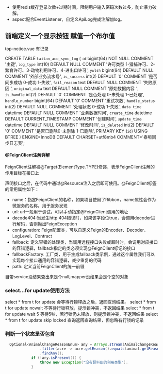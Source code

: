 - 使用redis缓存登录次数+过期时间，限制用户输入密码次数过多，防止暴力破解。
- aspect配合EventListener，自定义ApiLog完成注解加log。



## 前端定义一个显示按钮 赋值一个布尔值
top-notice.vue 有记录


CREATE TABLE `taitan_aco_sync_log` (
  `id` bigint(64) NOT NULL COMMENT '主键',
  `log_type` int(10) DEFAULT NULL COMMENT '许可类型 1-猎捕许可、2-繁育许可、3-动物利用许可、4-进出口许可',
  `ywlsh` bigint(64) DEFAULT NULL COMMENT '外部业务流水号',
  `is_success` int(2) DEFAULT '0' COMMENT '是否同步成功 0-成功 1-失败',
  `fail_reason` text DEFAULT NULL COMMENT '失败原因 ',
  `original_data` text DEFAULT NULL COMMENT '原始数据内容 ',
  `is_handle` int(2) DEFAULT '0' COMMENT '是否处理 0-未处理 1-已处理',
  `handle_number` bigint(64) DEFAULT '0' COMMENT '重试次数',
  `handle_status` int(2) DEFAULT NULL COMMENT '处理状态 0-成功 1-失败',
  `data_time` datetime DEFAULT NULL COMMENT '业务数据时间',
  `create_time` datetime DEFAULT CURRENT_TIMESTAMP COMMENT '创建时间',
  `update_time` datetime DEFAULT NULL COMMENT '修改时间',
  `is_deleted` int(2) DEFAULT '0' COMMENT '是否已删除0-未删除 1-已删除',
  PRIMARY KEY (`id`) USING BTREE
) ENGINE=InnoDB DEFAULT CHARSET=utf8mb4 COMMENT='泰坦同步日志表';



#### @FeignClient注解详解
FeignClient注解被@Target(ElementType.TYPE)修饰，表示FeignClient注解的作用目标在接口上

声明接口之后，在代码中通过@Resource注入之后即可使用。@FeignClient标签的常用属性如下：

- name：指定FeignClient的名称，如果项目使用了Ribbon，name属性会作为微服务的名称，用于服务发现
- url: url一般用于调试，可以手动指定@FeignClient调用的地址
- decode404:当发生http 404错误时，如果该字段位true，会调用decoder进行解码，否则抛出FeignException
- configuration: Feign配置类，可以自定义Feign的Encoder、Decoder、LogLevel、Contract
- fallback: 定义容错的处理类，当调用远程接口失败或超时时，会调用对应接口的容错逻辑，fallback指定的类必须实现@FeignClient标记的接口
- fallbackFactory: 工厂类，用于生成fallback类示例，通过这个属性我们可以实现每个接口通用的容错逻辑，减少重复的代码
- path: 定义当前FeignClient的统一前缀



自带service没结果查出来是个null,mapper没结果会是个空的对象

### select...for update使用方法
select * from t for update 会等待行锁释放之后，返回查询结果。
select * from t for update nowait 不等待行锁释放，提示锁冲突，不返回结果
select * from t for update wait 5 等待5秒，若行锁仍未释放，则提示锁冲突，不返回结果
select * from t for update skip locked 查询返回查询结果，但忽略有行锁的记录

### 判断一个状态是否包含
```Java
  Optional<AnimalChangeReasonEnum> any = Arrays.stream(AnimalChangeReasonEnum.values())
				.filter(acre -> acre.getReason().equals(animal.getReason()))
				.findAny();
			if (!any.isPresent()) {
				throw new Exception("没有预料到的利用类型");
			}
```